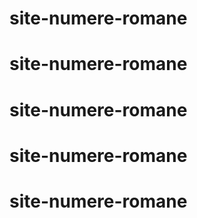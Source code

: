 # site-numere-romane
# site-numere-romane
# site-numere-romane
# site-numere-romane
# site-numere-romane
